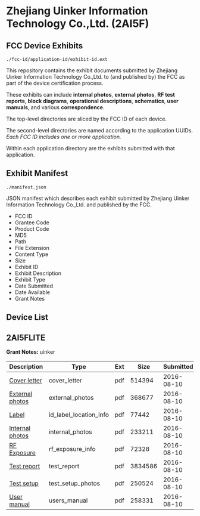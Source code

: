 # Zhejiang Uinker Information Technology Co.,Ltd. (2AI5F)
## FCC Device Exhibits

```
./fcc-id/application-id/exhibit-id.ext
```

This repository contains the exhibit documents submitted by Zhejiang Uinker Information Technology Co.,Ltd. to (and published by) the FCC as part of the device certification process.

These exhibits can include **internal photos**, **external photos**, **RF test reports**, **block diagrams**, **operational descriptions**, **schematics**, **user manuals**, and various **correspondence**.

The top-level directories are sliced by the FCC ID of each device.

The second-level directories are named according to the application UUIDs. *Each FCC ID includes one or more application.*

Within each application directory are the exhibits submitted with that application. 

## Exhibit Manifest

```
./manifest.json
```

JSON manifest which describes each exhibit submitted by Zhejiang Uinker Information Technology Co.,Ltd. and published by the FCC.

- FCC ID
- Grantee Code
- Product Code
- MD5
- Path
- File Extension
- Content Type
- Size
- Exhibit ID
- Exhibit Description
- Exhibit Type
- Date Submitted
- Date Available
- Grant Notes

## Device List
## 2AI5FLITE
**Grant Notes:** uinker

| Description | Type | Ext | Size | Submitted | Available |
| ----------- | ---- | --- | ---- | --------- | --------- |
| [Cover letter](2AI5FLITE/e4a7c1c79f763b8e8c81d9ac2a4aaf99/3093482.pdf) | cover_letter | pdf | 514394 | 2016-08-10 | 2016-08-10 |
| [External photos](2AI5FLITE/e4a7c1c79f763b8e8c81d9ac2a4aaf99/3093483.pdf) | external_photos | pdf | 368677 | 2016-08-10 | 2016-08-10 |
| [Label](2AI5FLITE/e4a7c1c79f763b8e8c81d9ac2a4aaf99/3093484.pdf) | id_label_location_info | pdf | 77442 | 2016-08-10 | 2016-08-10 |
| [Internal photos](2AI5FLITE/e4a7c1c79f763b8e8c81d9ac2a4aaf99/3093485.pdf) | internal_photos | pdf | 233211 | 2016-08-10 | 2016-08-10 |
| [RF Exposure](2AI5FLITE/e4a7c1c79f763b8e8c81d9ac2a4aaf99/3093487.pdf) | rf_exposure_info | pdf | 72328 | 2016-08-10 | 2016-08-10 |
| [Test report](2AI5FLITE/e4a7c1c79f763b8e8c81d9ac2a4aaf99/3093489.pdf) | test_report | pdf | 3834586 | 2016-08-10 | 2016-08-10 |
| [Test setup](2AI5FLITE/e4a7c1c79f763b8e8c81d9ac2a4aaf99/3093490.pdf) | test_setup_photos | pdf | 250524 | 2016-08-10 | 2016-08-10 |
| [User manual](2AI5FLITE/e4a7c1c79f763b8e8c81d9ac2a4aaf99/3093491.pdf) | users_manual | pdf | 258331 | 2016-08-10 | 2016-08-10 |
